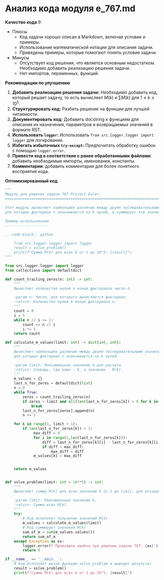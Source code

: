 # Анализ кода модуля e_767.md

**Качество кода**
9
-  Плюсы
     - Код задачи хорошо описан в Markdown, включая условие и примеры.
     - Использование математической нотации для описания задачи.
     - Приведены примеры, которые помогают понять условие задачи.
-  Минусы
    - Отсутствует код решения, что является основным недостатком. Необходимо добавить реализацию решения задачи.
    - Нет импортов, переменных, функций.

**Рекомендации по улучшению**

1.  **Добавить реализацию решения задачи:** Необходимо добавить код, который решает задачу, то есть вычисляет $M(k)$ и $\sum M(k)$ для $1 \le k \le 10^5$.
2.  **Структурировать код:** Разбить решение на функции для лучшей читаемости.
3.  **Документировать код:** Добавить docstring к функциям для описания их назначения, параметров и возвращаемых значений в формате RST.
4.  **Использовать `logger`:** Использовать `from src.logger.logger import logger` для логирования.
5.  **Избегать избыточных `try-except`:** Предпочитать обработку ошибок с помощью `logger.error`.
6.  **Привести код в соответствие с ранее обработанными файлами**: добавить необходимые импорты, именования, константы.
7.  **Комментарии**: добавить комментарии для более понятного восприятия кода.

**Оптимизированный код**
```python
"""
Модуль для решения задачи 767 Project Euler.
=========================================================================================

Этот модуль вычисляет наибольшее различие между двумя последовательными значениями n,
для которых факториал n оканчивается на k нулей, и суммирует эти значения.

Пример использования
--------------------

.. code-block:: python

    from src.logger.logger import logger
    result = solve_problem()
    print(f"Сумма M(k) для всех k от 1 до 10^5: {result}")
"""

from src.logger.logger import logger
from collections import defaultdict

def count_trailing_zeros(n: int) -> int:
    """
    Вычисляет количество нулей в конце факториала числа n.

    :param n: Число, для которого вычисляется факториал.
    :return: Количество нулей в конце факториала n.
    """
    count = 0
    i = 5
    while n // i >= 1:
        count += n // i
        i *= 5
    return count

def calculate_m_values(limit: int) -> dict[int, int]:
    """
    Вычисляет наибольшее различие между двумя последовательными значениями n,
    для которых факториал n оканчивается на k нулей.

    :param limit: Максимальное значение k для расчета.
    :return: Словарь, где ключ - k, а значение - M(k).
    """
    m_values = {}
    last_n_for_zeros = defaultdict(list)
    n = 0
    while True:
        zeros = count_trailing_zeros(n)
        if zeros > limit and all(len(last_n_for_zeros[k]) > 0 for k in range(1,limit+1)):
            break
        last_n_for_zeros[zeros].append(n)
        n += 1

    for k in range(1, limit + 1):
        if len(last_n_for_zeros[k]) > 1:
             max_diff = 0
             for i in range(1,len(last_n_for_zeros[k])):
                 diff = last_n_for_zeros[k][i] - last_n_for_zeros[k][i-1]
                 if diff > max_diff:
                     max_diff = diff
             m_values[k] = max_diff


    return m_values


def solve_problem(limit: int = 10**5) -> int:
    """
    Вычисляет сумму M(k) для всех значений k от 1 до limit, для которых M(k) определено.

    :param limit: Максимальное значение k.
    :return: Сумма всех M(k).
    """
    try:
        # Код исполняет получение значений M(k)
        m_values = calculate_m_values(limit)
        # Код суммирует значения M(k)
        sum_of_m = sum(m_values.values())
        return sum_of_m
    except Exception as ex:
        logger.error(f'Произошла ошибка при решении задачи 767: {ex}')
        return 0

if __name__ == '__main__':
    # Код исполняет вызов функции solve_problem и выводит результат
    result = solve_problem()
    print(f"Сумма M(k) для всех k от 1 до 10^5: {result}")
```